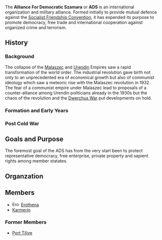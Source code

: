 The **Alliance For Democratic Szamara** or **ADS** is an international
organization and military alliance. Formed initially to provide mutual
defence against the [Socialist Friendship
Convention](Socialist_Friendship_Convention "wikilink"), it has expended
its purpose to promote democracy, free trade and international
cooperation against organized crime and terrorism.

## History

### Background

The collapse of the [Malaszec](Malaszec "wikilink") and
[Urendin](Erothena "wikilink") Empires saw a rapid transformation of the
world order. The industrial revolution gave birth not only to an
unprecedented era of economical growth but also of communist ideology
which saw a meteoric rise with the Malaszec revolution in 1932. The fear
of a communist empire under Malaszec lead to proposals of a
counter-alliance among Urendin politicians already in the 1930s but the
chaos of the revolution and the [Dwerchus
War](First_Dwerchus_War "wikilink") put developments on hold.

### Formation and Early Years

### Post Cold War

## Goals and Purpose

The foremost goal of the ADS has from the very start been to protect
representative democracy, free enterprise, private property and sapient
rights among member statates.

## Organzation

## Members

- <span class="flagicon" style="display:inline-block;width:25px;"><img src="Erothena-Flag.png" title="Erothena-Flag.png" width="23"
  height="15" alt="Erothena-Flag.png" /></span> [Erothena](Erothena "wikilink")
- [Karmerin](Karmerin "wikilink")

### Former Members

- [Port Tilive](Port_Tilive "wikilink")